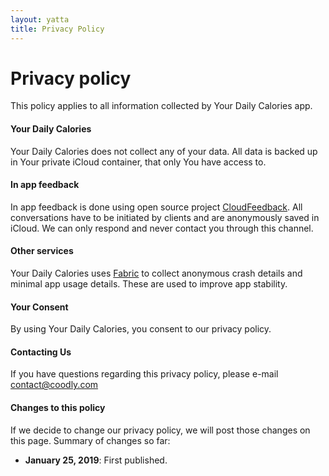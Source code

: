 ```yaml
---
layout: yatta
title: Privacy Policy
---
```

# Privacy policy

This policy applies to all information collected by Your Daily Calories app.

#### **Your Daily Calories**
Your Daily Calories does not collect any of your data. All data is backed up in Your private iCloud container, that only You have access to.

#### **In app feedback**
In app feedback is done using open source project [CloudFeedback][2]. All conversations have to be initiated by clients and are anonymously saved in iCloud. We can only respond and never contact you through this channel.

#### **Other services**
Your Daily Calories uses [Fabric][3] to collect anonymous crash details and minimal app usage details. These are used to improve app stability.

#### **Your Consent**
By using Your Daily Calories, you consent to our privacy policy.

#### **Contacting Us**
If you have questions regarding this privacy policy, please e-mail [contact@coodly.com][1]

#### **Changes to this policy**
If we decide to change our privacy policy, we will post those changes on this page. Summary of changes so far:

* **January 25, 2019**: First published.


[1]: mailto:contact@coodly.com
[2]: https://github.com/coodly/CloudFeedback
[3]: https://fabric.io
